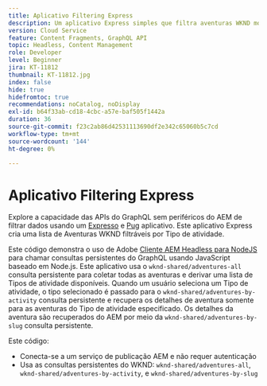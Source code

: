 ```yaml
---
title: Aplicativo Filtering Express
description: Um aplicativo Express simples que filtra aventuras WKND modeladas com Fragmentos de conteúdo.
version: Cloud Service
feature: Content Fragments, GraphQL API
topic: Headless, Content Management
role: Developer
level: Beginner
jira: KT-11812
thumbnail: KT-11812.jpg
index: false
hide: true
hidefromtoc: true
recommendations: noCatalog, noDisplay
exl-id: b64f33ab-cd18-4cbc-a57e-baf505f1442a
duration: 36
source-git-commit: f23c2ab86d42531113690df2e342c65060b5c7cd
workflow-type: tm+mt
source-wordcount: '144'
ht-degree: 0%

---
```


# Aplicativo Filtering Express

Explore a capacidade das APIs do GraphQL sem periféricos do AEM de filtrar dados usando um [Expresso](https://expressjs.com/) e [Pug](https://pugjs.org/) aplicativo. Este aplicativo Express cria uma lista de Aventuras WKND filtráveis por Tipo de atividade.

Este código demonstra o uso de Adobe [Cliente AEM Headless para NodeJS](https://github.com/adobe/aem-headless-client-nodejs#aem-headless-client-for-nodejs) para chamar consultas persistentes do GraphQL usando JavaScript baseado em Node.js. Este aplicativo usa o `wknd-shared/adventures-all` consulta persistente para coletar todas as aventuras e derivar uma lista de Tipos de atividade disponíveis. Quando um usuário seleciona um Tipo de atividade, o tipo selecionado é passado para o `wknd-shared/adventures-by-activity` consulta persistente e recupera os detalhes de aventura somente para as aventuras do Tipo de atividade especificado. Os detalhes da aventura são recuperados do AEM por meio da `wknd-shared/adventures-by-slug` consulta persistente.

Este código:

+ Conecta-se a um serviço de publicação AEM e não requer autenticação
+ Usa as consultas persistentes do WKND: `wknd-shared/adventures-all`, `wknd-shared/adventures-by-activity`, e `wknd-shared/adventures-by-slug`
